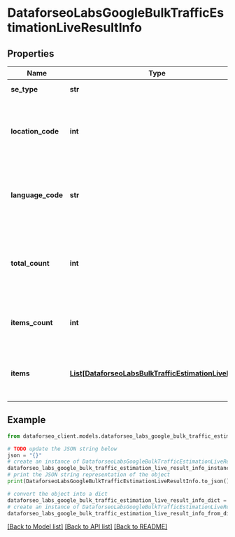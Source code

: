 # DataforseoLabsGoogleBulkTrafficEstimationLiveResultInfo


## Properties

Name | Type | Description | Notes
------------ | ------------- | ------------- | -------------
**se_type** | **str** | search engine type | [optional] 
**location_code** | **int** | location code in a POST array if there is no data, then the value is null | [optional] 
**language_code** | **str** | language code in a POST array if there is no data, then the value is null | [optional] 
**total_count** | **int** | total amount of results in our database relevant to your request | [optional] 
**items_count** | **int** | the number of results returned in the items array | [optional] 
**items** | [**List[DataforseoLabsBulkTrafficEstimationLiveItem]**](DataforseoLabsBulkTrafficEstimationLiveItem.md) | array of items with relevant traffic estimation data | [optional] 

## Example

```python
from dataforseo_client.models.dataforseo_labs_google_bulk_traffic_estimation_live_result_info import DataforseoLabsGoogleBulkTrafficEstimationLiveResultInfo

# TODO update the JSON string below
json = "{}"
# create an instance of DataforseoLabsGoogleBulkTrafficEstimationLiveResultInfo from a JSON string
dataforseo_labs_google_bulk_traffic_estimation_live_result_info_instance = DataforseoLabsGoogleBulkTrafficEstimationLiveResultInfo.from_json(json)
# print the JSON string representation of the object
print(DataforseoLabsGoogleBulkTrafficEstimationLiveResultInfo.to_json())

# convert the object into a dict
dataforseo_labs_google_bulk_traffic_estimation_live_result_info_dict = dataforseo_labs_google_bulk_traffic_estimation_live_result_info_instance.to_dict()
# create an instance of DataforseoLabsGoogleBulkTrafficEstimationLiveResultInfo from a dict
dataforseo_labs_google_bulk_traffic_estimation_live_result_info_from_dict = DataforseoLabsGoogleBulkTrafficEstimationLiveResultInfo.from_dict(dataforseo_labs_google_bulk_traffic_estimation_live_result_info_dict)
```
[[Back to Model list]](../README.md#documentation-for-models) [[Back to API list]](../README.md#documentation-for-api-endpoints) [[Back to README]](../README.md)


